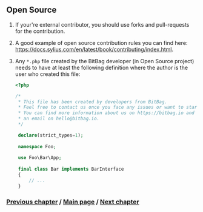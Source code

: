 ## Open Source

1. If your're external contributor, you should use forks and pull-requests for the contribution.
2. A good example of open source contribution rules you can find here: https://docs.sylius.com/en/latest/book/contributing/index.html.
3. Any `*.php` file created by the BitBag developer (in Open Source project) needs to have at least the following definition where the author is the user who created this file:

    ```php
    <?php
    
    /*
     * This file has been created by developers from BitBag.
     * Feel free to contact us once you face any issues or want to start
     * You can find more information about us on https://bitbag.io and write us
     * an email on hello@bitbag.io.
     */
    
     declare(strict_types=1);
     
     namespace Foo;
     
     use Foo\Bar\App;
     
     final class Bar implements BarInterface
     {
         // ...
     }
    ```

### [Previous chapter](./3_WorkflowSubchapter.md) / [Main page](../../README.md) / [Next chapter](../GithubBuilds.md) 
